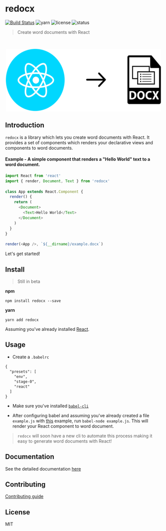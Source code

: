 # redocx
[![Build Status](https://travis-ci.org/nitin42/redocx.svg?branch=master)](https://travis-ci.org/nitin42/redocx)
![yarn](https://img.shields.io/badge/yarn-0.21.3-blue.svg)
![license](https://img.shields.io/packagist/l/doctrine/orm.svg)
![status](https://img.shields.io/badge/status-beta-brightgreen.svg)

> Create word documents with React
<br/>
<p align='center'>
  <img src='./redocx.png' width='500' height='200'/>
</p>


## Introduction

`redocx` is a library which lets you create word documents with React. It provides a set of components which renders your declarative views and components to word documents. 

#### Example - A simple component that renders a "Hello World" text to a word document.

```js
import React from 'react'
import { render, Document, Text } from 'redocx'

class App extends React.Component {
  render() {
    return (
      <Document>
        <Text>Hello World</Text>
      </Document>
    )
  }
}

render(<App />, `${__dirname}/example.docx`)
```

Let's get started!


## Install

> Still in beta

**npm**

```
npm install redocx --save
```

**yarn**

```
yarn add redocx
```

Assuming you've already installed [React](https://facebook.github.io/react).

## Usage

* Create a `.babelrc`

```
{
  "presets": [
    "env",
    "stage-0",
    "react"
  ]
}
```

* Make sure you've installed [`babel-cli`](https://babeljs.io/docs/usage/cli/)

* After configuring babel and assuming you've already created a file `example.js` with [this](#example) example, run `babel-node example.js`. This will render your React component to word document.

> `redocx` will soon have a new cli to automate this process making it easy to generate word documents with React!

## Documentation

See the detailed documentation [here](./docs)

## Contributing

[Contributing guide](https://github.com/nitin42/redocx/blob/master/CONTRIBUTING.md)

## License

MIT


